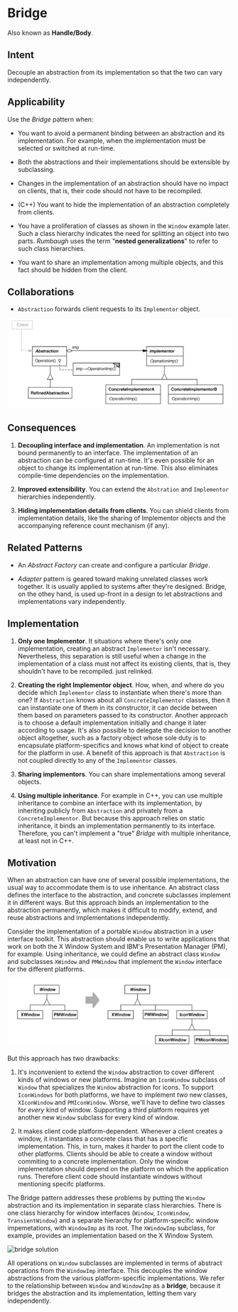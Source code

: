 # Bridge

Also known as __Handle/Body__.

## Intent

Decouple an abstraction from its implementation so that the two can vary independently.

## Applicability

Use the _Bridge_ pattern when:

* You want to avoid a permanent binding between an abstraction and its implementation. For example, when the implementation must be selected or switched at run-time.

* Both the abstractions and their implementations should be extensible by subclassing.

* Changes in the implementation of an abstraction should have no impact on clients, that is, their code should not have to be recompiled.

* (C++) You want to hide the implementation of an abstraction completely from clients.

* You have a proliferation of classes as shown in the `Window` example later. Such a class hierarchy indicates the need for splitting an object into two parts. _Rumbaugh_ uses the term "__nested generalizations__" to refer to such class hierarchies.

* You want to share an implementation among multiple objects, and this fact should be hidden from the client.

## Collaborations

* `Abstraction` forwards client requests to its `Implementor` object.

![bridge structure](./bridge-structure.png)

## Consequences

1. __Decoupling interface and implementation__. An implementation is not bound permanently to an interface. The implementation of an abstraction can be configured at run-time. It's even possible for an object to change its implementation at run-time. This also eliminates compile-time dependencies on the implementation.

2. __Improved extensibility__. You can extend the `Abstration` and `Implementor` hierarchies independently.

3. __Hiding implementation details from clients__. You can shield clients from implementation details, like the sharing of Implementor objects and the accompanying reference count mechanism (if any).

## Related Patterns

* An _Abstract Factory_ can create and configure a particular _Bridge_.

* _Adapter_ pattern is geared toward making unrelated classes work together. It is usually applied to systems after they're designed. Bridge, on the othey hand, is used up-front in a design to let abstractions and implementations vary independently.

## Implementation

1. __Only one Implementor__. It situations where there's only one implementation, creating an abstract `Implementor` isn't necessary. Nevertheless, this separation is still useful when a change in the implementation of a class must not affect its existing clients, that is, they shouldn't have to be recompiled. just relinked.

2. __Creating the right Implementor object__. How, when, and where do you decide which `Implementor` class to instantiate when there's more than one? If `Abstraction` knows about all `ConcreteImplementor` classes, then it can instantiate one of them in its constructor, it can decide between them based on parameters passed to its constructor. Another approach is to choose a default implementation initially and change it later according to usage. It's also possible to delegate the decision to another object altogether, such as a factory object whose sole duty is to encapsulate platform-specifics and knows what kind of object to create for the platform in use. A benefit of this approach is that `Abstraction` is not coupled directly to any of the `Implementor` classes.

3. __Sharing implementors__. You can share implementations among several objects.

4. __Using multiple inheritance__. For example in C++, you can use multiple inheritance to combine an interface with its implementation, by inheriting publicly from `Abstraction` and privately from a `ConcreteImplementor`. But because this approach relies on static inheritance, it binds an implementation permanently to its interface. Therefore, you can't implement a "true" _Bridge_ with multiple inheritance, at least not in C++.

## Motivation

When an abstraction can have one of several possible implementations, the usual way to accommodate them is to use inheritance. An abstract class defines the interface to the abstraction, and concrete subclasses implement it in different ways. But this approach binds an implementation to the abstraction permanently, which makes it difficult to modify, extend, and reuse abstractions and implementations independently.

Consider the implementation of a portable `Window` abstraction in a user interface toolkit. This abstraction should enable us to write applications that work on both the X Window System and IBM's Presentation Manager (PM), for example. Using inheritance, we could define an abstract class `Window` and subclasses `XWindow` and `PMWindow` that implement the `Window` interface for the different platforms.

![bridge problem](./problem.png)

But this approach has two drawbacks:

1. It's inconvenient to extend the `Window` abstraction to cover different kinds of windows or new platforms. Imagine an `IconWindow` subclass of `Window` that specializes the `Window` abstraction for icons. To support `IconWindows` for both platforms, we have to implement _two_ new classes, `XIconWindow` and `PMIconWindow`. Worse, we'll have to define two classes for _every_ kind of window. Supporting a third platform requires yet another new `Window` subclass for every kind of window.

2. It makes client code platform-dependent. Whenever a client creates a window, it instantiates a concrete class that has a specific implementation. This, in turn, makes it harder to port the client code to other platforms. Clients should be able to create a window without commiting to a concrete implementation. Only the window implementation should depend on the platform on which the application runs. Therefore client code should instantiate windows without mentioning specifc platforms.

The Bridge pattern addresses these problems by putting the `Window` abstraction and its implementation in separate class hierarchies. There is one class hierarchy for window interfaces (`Window`, `IconWindow`, `TransientWindow`) and a separate hierarchy for platform-specific window impemetations, with `WindowImp` as its root. The `XWindowImp` subclass, for example, provides an implementation based on the X Window System.

![bridge solution](./bridge-solution)

All operations on `Window` subclasses are implemented in terms of abstract operations from the `WindowImp` interface. This decouples the window abstractions from the various platform-specific implementations. We refer to the relationship between `Window` and `WindowImp` as a __bridge__, because it bridges the abstraction and its implementation, letting them vary independently.
